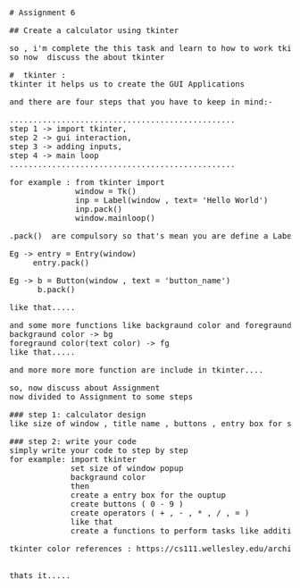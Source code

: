 <pre>
# Assignment 6

## Create a calculator using tkinter 

so , i'm complete the this task and learn to how to work tkinter and some more functions about the tkinter
so now  discuss the about tkinter

#  tkinter :
tkinter it helps us to create the GUI Applications

and there are four steps that you have to keep in mind:-

................................................
step 1 -> import tkinter,
step 2 -> gui interaction,
step 3 -> adding inputs,
step 4 -> main loop
................................................

for example : from tkinter import 
              window = Tk()
              inp = Label(window , text= 'Hello World')
              inp.pack()
              window.mainloop()

.pack()  are compulsory so that's mean you are define a Label's , Entry Box , Button's ,Frames and  also mainloop.......

Eg -> entry = Entry(window)
     entry.pack()
    
Eg -> b = Button(window , text = 'button_name')
      b.pack()

like that.....

and some more functions like backgraund color and foregraund color
backgraund color -> bg
foregraund color(text color) -> fg
like that.....

and more more more function are include in tkinter....

so, now discuss about Assignment
now divided to Assignment to some steps

### step 1: calculator design
like size of window , title name , buttons , entry box for show the output like that..

### step 2: write your code
simply write your code to step by step 
for example: import tkinter
             set size of window popup
             backgraund color
             then 
             create a entry box for the ouptup
             create buttons ( 0 - 9 )
             create operators ( + , - , * , / , = )
             like that
             create a functions to perform tasks like addition , subtraction , multiplication , division

tkinter color references : https://cs111.wellesley.edu/archive/cs111_fall14/public_html/labs/lab12/tkintercolor.html


thats it.....
</pre>
